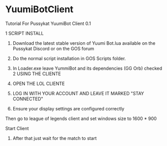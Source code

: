 # YuumiBotClient

Tutorial For Pussykat YuumiBot Client 0.1

1	SCRIPT INSTALL
1)	Download the latest stable version of Yuumi Bot.lua available on the Pussykat Discord or on the GOS forum 
2)	Do the normal script installation in GOS Scripts folder.
 
3)	In Loader.exe leave YummiBot and its dependencies (GG Orb) checked
2	USING THE CLIENTE
1)	OPEN THE LOL CLIENTE
 
2)	LOG IN WITH YOUR ACCOUNT AND LEAVE IT MARKED "STAY CONNECTED"
3)	Ensure your display settings are configured correctly
 
Then go to league of legends client and set windows size to 1600 * 900
 
Start Client

1) After that just wait for the match to start
